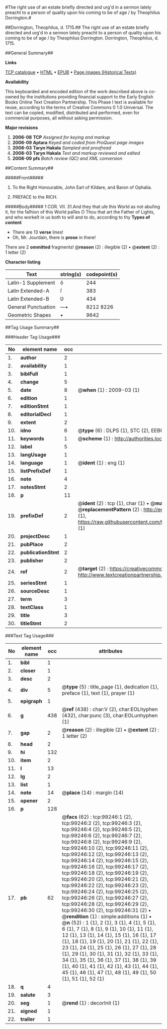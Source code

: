 #The right use of an estate briefly directed and urg'd in a sermon lately preacht to a person of quality upon his coming to be of age / by Theophilus Dorrington.#

##Dorrington, Theophilus, d. 1715.##
The right use of an estate briefly directed and urg'd in a sermon lately preacht to a person of quality upon his coming to be of age / by Theophilus Dorrington.
Dorrington, Theophilus, d. 1715.

##General Summary##

**Links**

[TCP catalogue](http://www.ota.ox.ac.uk/tcp/)  • 
[HTML](http://tei.it.ox.ac.uk/tcp/Texts-HTML/free/A36/A36377.html)  • 
[EPUB](http://tei.it.ox.ac.uk/tcp/Texts-EPUB/free/A36/A36377.epub) • 
[Page images (Historical Texts)](https://data.historicaltexts.jisc.ac.uk/view?pubId=eebo-13356392e&pageId=eebo-13356392e-99246-1)

**Availability**

This keyboarded and encoded edition of the
	       work described above is co-owned by the institutions
	       providing financial support to the Early English Books
	       Online Text Creation Partnership. This Phase I text is
	       available for reuse, according to the terms of Creative
	       Commons 0 1.0 Universal. The text can be copied,
	       modified, distributed and performed, even for
	       commercial purposes, all without asking permission.

**Major revisions**

1. __2006-08__ __TCP__ *Assigned for keying and markup*
1. __2006-09__ __Aptara__ *Keyed and coded from ProQuest page images*
1. __2008-03__ __Taryn Hakala__ *Sampled and proofread*
1. __2008-03__ __Taryn Hakala__ *Text and markup reviewed and edited*
1. __2008-09__ __pfs__ *Batch review (QC) and XML conversion*

##Content Summary##

#####Front#####

1. To the Right Honourable, John Earl of Kildare,
and Baron of Ophalia.

1. PREFACE to the RICH.

#####Body#####
1 COR. VII. 31.And they that uſe this World as not abuſing it, for the faſhion
of this World paſſes O Thou that art the Father of Lights, and who workeſt in us
both to will and to do, according to thy
**Types of content**

  * There are 13 **verse** lines!
  * Oh, Mr. Jourdain, there is **prose** in there!

There are 2 **ommitted** fragments! 
 @__reason__ (2) : illegible (2)  •  @__extent__ (2) : 1 letter (2)

**Character listing**


|Text|string(s)|codepoint(s)|
|---|---|---|
|Latin-1 Supplement|ô|244|
|Latin Extended-A|ſ|383|
|Latin Extended-B|Ʋ|434|
|General Punctuation|—•|8212 8226|
|Geometric Shapes|▪|9642|

##Tag Usage Summary##

###Header Tag Usage###

|No|element name|occ|attributes|
|---|---|---|---|
|1.|__author__|2||
|2.|__availability__|1||
|3.|__biblFull__|1||
|4.|__change__|5||
|5.|__date__|8| @__when__ (1) : 2009-03 (1)|
|6.|__edition__|1||
|7.|__editionStmt__|1||
|8.|__editorialDecl__|1||
|9.|__extent__|2||
|10.|__idno__|6| @__type__ (6) : DLPS (1), STC (2), EEBO-CITATION (1), OCLC (1), VID (1)|
|11.|__keywords__|1| @__scheme__ (1) : http://authorities.loc.gov/ (1)|
|12.|__label__|5||
|13.|__langUsage__|1||
|14.|__language__|1| @__ident__ (1) : eng (1)|
|15.|__listPrefixDef__|1||
|16.|__note__|4||
|17.|__notesStmt__|2||
|18.|__p__|11||
|19.|__prefixDef__|2| @__ident__ (2) : tcp (1), char (1)  •  @__matchPattern__ (2) : ([0-9\-]+):([0-9IVX]+) (1), (.+) (1)  •  @__replacementPattern__ (2) : http://eebo.chadwyck.com/downloadtiff?vid=$1&page=$2 (1), https://raw.githubusercontent.com/textcreationpartnership/Texts/master/tcpchars.xml#$1 (1)|
|20.|__projectDesc__|1||
|21.|__pubPlace__|2||
|22.|__publicationStmt__|2||
|23.|__publisher__|2||
|24.|__ref__|2| @__target__ (2) : https://creativecommons.org/publicdomain/zero/1.0/ (1), http://www.textcreationpartnership.org/docs/. (1)|
|25.|__seriesStmt__|1||
|26.|__sourceDesc__|1||
|27.|__term__|3||
|28.|__textClass__|1||
|29.|__title__|3||
|30.|__titleStmt__|2||


###Text Tag Usage###

|No|element name|occ|attributes|
|---|---|---|---|
|1.|__bibl__|1||
|2.|__closer__|1||
|3.|__desc__|2||
|4.|__div__|5| @__type__ (5) : title_page (1), dedication (1), preface (1), text (1), prayer (1)|
|5.|__epigraph__|1||
|6.|__g__|438| @__ref__ (438) : char:V (2), char:EOLhyphen (432), char:punc (3), char:EOLunhyphen (1)|
|7.|__gap__|2| @__reason__ (2) : illegible (2)  •  @__extent__ (2) : 1 letter (2)|
|8.|__head__|2||
|9.|__hi__|132||
|10.|__item__|2||
|11.|__l__|13||
|12.|__lg__|2||
|13.|__list__|1||
|14.|__note__|14| @__place__ (14) : margin (14)|
|15.|__opener__|2||
|16.|__p__|128||
|17.|__pb__|62| @__facs__ (62) : tcp:99246:1 (2), tcp:99246:2 (2), tcp:99246:3 (2), tcp:99246:4 (2), tcp:99246:5 (2), tcp:99246:6 (2), tcp:99246:7 (2), tcp:99246:8 (2), tcp:99246:9 (2), tcp:99246:10 (2), tcp:99246:11 (2), tcp:99246:12 (2), tcp:99246:13 (2), tcp:99246:14 (2), tcp:99246:15 (2), tcp:99246:16 (2), tcp:99246:17 (2), tcp:99246:18 (2), tcp:99246:19 (2), tcp:99246:20 (2), tcp:99246:21 (2), tcp:99246:22 (2), tcp:99246:23 (2), tcp:99246:24 (2), tcp:99246:25 (2), tcp:99246:26 (2), tcp:99246:27 (2), tcp:99246:28 (2), tcp:99246:29 (2), tcp:99246:30 (2), tcp:99246:31 (2)  •  @__rendition__ (1) : simple:additions (1)  •  @__n__ (52) : 1 (1), 2 (1), 3 (1), 4 (1), 5 (1), 6 (1), 7 (1), 8 (1), 9 (1), 10 (1), 11 (1), 12 (1), 13 (1), 14 (1), 15 (1), 16 (1), 17 (1), 18 (1), 19 (1), 20 (1), 21 (1), 22 (1), 23 (1), 24 (1), 25 (1), 26 (1), 27 (1), 28 (1), 29 (1), 30 (1), 31 (1), 32 (1), 33 (1), 34 (1), 35 (1), 36 (1), 37 (1), 38 (1), 39 (1), 40 (1), 41 (1), 42 (1), 43 (1), 44 (1), 45 (1), 46 (1), 47 (1), 48 (1), 49 (1), 50 (1), 51 (1), 52 (1)|
|18.|__q__|4||
|19.|__salute__|3||
|20.|__seg__|1| @__rend__ (1) : decorInit (1)|
|21.|__signed__|1||
|22.|__trailer__|1||
